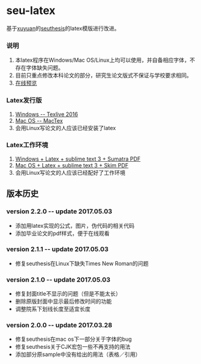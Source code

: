 # seu-latex
基于[xuyuan](https://github.com/xuyuan)的[seuthesis](https://github.com/xuyuan/seuthesis)的latex模版进行改进。



### 说明
1. 本latex程序在Windows/Mac OS/Linux上均可以使用，并自备相应字体，不存在字体缺失问题。
2. 目前只重点修改本科论文的部分，研究生论文版式不保证与学校要求相同。
3. [在线预览](https://github.com/a367/seu-latex/blob/master/main.pdf)

### Latex发行版
1. [Windows -- Texlive 2016](http://tug.org/texlive/files/texlive2016.iso.torrent)
2. [Mac OS -- MacTex](https://tug.org/mactex/)
3. 会用Linux写论文的人应该已经安装了latex

### Latex工作环境
1. [Windows + Latex + sublime text 3 + Sumatra PDF](http://www.360doc.com/content/14/0517/19/9206388_378573988.shtml)
2. [Mac OS + Latex + sublime text 3 + Skim PDF](https://www.zhihu.com/question/23918126)
3. 会用Linux写论文的人应该已经配好了工作环境

## 版本历史

### version 2.2.0 -- update 2017.05.03
* 添加用latex实现的公式，图片，伪代码的相关代码
* 添加毕业论文的pdf样式，便于在线观看

### version 2.1.1 -- update 2017.05.03
* 修复seuthesis在Linux下缺失Times New Roman的问题

### version 2.1.0 -- update 2017.05.03
* 修复封面title不显示的问题（但是不能太长）
* 删除原版封面中显示最后修改时间的功能
* 调整院系下划线长度至适宜长度

### version 2.0.0 -- update 2017.03.28
* 修复seuthesis在mac os下一部分关于字体的bug
* 修复seuthesis关于CJK宏包一些不再支持的用法
* 添加部分原sample中没有给出的用法（表格／引用）

